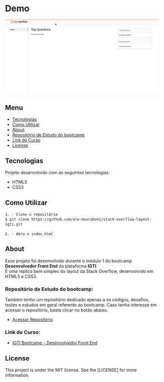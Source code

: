 # Demo
![Primeira Página](readme/demo.gif)

## Menu
* [Tecnologias](#Tecnologias)
* [Como Utilizar](#Como-Utilizar)
* [About](#About)
* [Repositório de Estudo do bootcamp](#Repositório-de-Estudo-do-bootcamp)
* [Link do Curso](#Link-do-Curso)
* [License](#License)

## Tecnologias
Projeto desenvolvido com as seguintes tecnologias:
* HTML5
* CSS3

## Como Utilizar
```
1. - Clone o repositório
$ git clone https://github.com/ale-mouraboni/stack-overflow-layout-igti.git

2. - Abra o index.html
```

## About
Esse projeto foi desenvolvido durante o módulo 1 do bootcamp **Desenvolvedor Front End** da plataforma **IGTI**.  
É uma réplica bem simples do layout da Stack Overflow, desenvolvido em HTML5 e CSS3.

### Repositório de Estudo do bootcamp:
Também tenho um repositório dedicado apenas a os códigos, desafios, testes e estudos em geral referente ao bootcamp. Caso tenha interesse em acessar o repositório, basta clicar no botão abaixo.

* [Acessar Repositório](https://github.com/ale-mouraboni/igti-frontend-bootcamp-study)

### Link do Curso:

* [IGTI Bootcamp - Desenvolvedor Front End](https://www.igti.com.br/custom/desenvolvedor-front-end/)

## License
This project is under the MIT license. See the [LICENSE] for more information.
